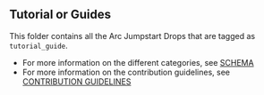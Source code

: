 ## Tutorial or Guides
This folder contains all the Arc Jumpstart Drops that are tagged as `tutorial_guide`.

- For more information on the different categories, see [SCHEMA](./../SCHEMA.md)
- For more information on the contribution guidelines, see [CONTRIBUTION GUIDELINES](https://aka.ms/JumpstartDropsContribute)